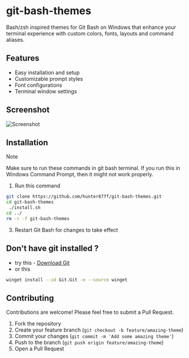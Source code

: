 # git-bash-themes

Bash/zsh inspired themes for Git Bash on Windows that enhance your terminal experience with custom colors, fonts, layouts and command aliases.

## Features
- Easy installation and setup
- Customizable prompt styles
- Font configurations
- Terminal window settings

## Screenshot
![Screenshot](https://github.com/user-attachments/assets/9c7f300c-cb45-4584-8d9a-d760ea8d0607)



## Installation
 > [!NOTE]
 > Make sure to run these commands in git bash terminal. If you run this in Windows Command Prompt, then it  might not work properly.

1. Run this command
```bash
git clone https://github.com/hunter87ff/git-bash-themes.git
cd git-bash-themes
 ./install.sh
cd ../
rm -r -f git-bash-themes
```

3. Restart Git Bash for changes to take effect



## Don't have git installed ?
- try this -
[Download Git](https://git-scm.com/downloads/win)
- or this 
```sh
winget install --id Git.Git -e --source winget
```


## Contributing

Contributions are welcome! Please feel free to submit a Pull Request.

1. Fork the repository
2. Create your feature branch (`git checkout -b feature/amazing-theme`)
3. Commit your changes (`git commit -m 'Add some amazing theme'`)
4. Push to the branch (`git push origin feature/amazing-theme`)
5. Open a Pull Request

